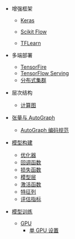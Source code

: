   - 增强框架
    - [Keras](/增强框架/Keras/README.md)
      
    - [Scikit Flow](/增强框架/Scikit%20Flow/README.md)
      
    - [TFLearn](/增强框架/TFLearn/README.md)
      
  - 多端部署
    - [TensorFire](/多端部署/TensorFire.md)
    - [TensorFlow Serving](/多端部署/TensorFlow%20Serving.md)
    - [分布式集群](/多端部署/分布式集群.md)
  - 层次结构
    - [计算图](/层次结构/计算图.md)
  - [张量与 AutoGraph](/张量与%20AutoGraph/README.md)
    - [AutoGraph 编码规范](/张量与%20AutoGraph/AutoGraph%20编码规范.md)
  - [模型构建](/模型构建/README.md)
    - [优化器](/模型构建/优化器.md)
    - [回调函数](/模型构建/回调函数.md)
    - [损失函数](/模型构建/损失函数.md)
    - [模型层](/模型构建/模型层.md)
    - [激活函数](/模型构建/激活函数.md)
    - [特征列](/模型构建/特征列.md)
    - [评估指标](/模型构建/评估指标.md)
  - [模型训练](/模型训练/README.md)
    - [GPU](/模型训练/GPU/README.md)
      - [单 GPU 设置](/模型训练/GPU/单%20GPU%20设置.md)